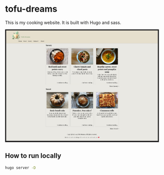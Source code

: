# tofu-dreams
This is my cooking website. It is built with Hugo and sass.

![image](tofudreams.png)

## How to run locally

``` bash
hugo server -D
```
